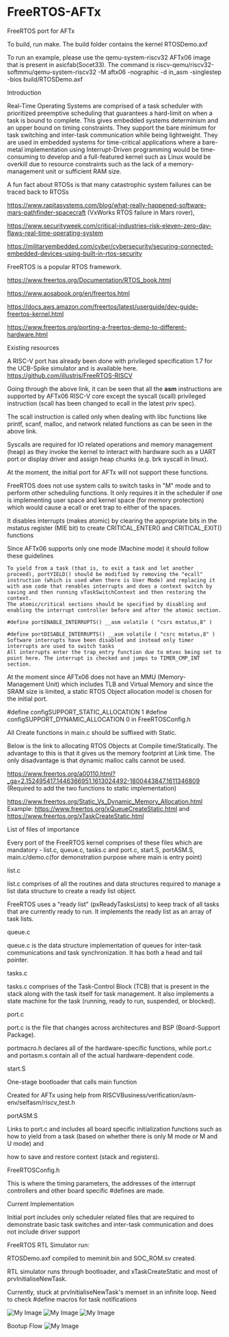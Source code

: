 # FreeRTOS-AFTx
FreeRTOS port for AFTx

To build, run make.
The build folder contains the kernel RTOSDemo.axf

To run an example, please use the qemu-system-riscv32 AFTx06 image that is present in asicfab(Socet33).
The command is riscv-qemu/riscv32-softmmu/qemu-system-riscv32 -M aftx06 
-nographic -d in_asm -singlestep 
-bios build/RTOSDemo.axf

Introduction

Real-Time Operating Systems are comprised of a task scheduler with prioritized preemptive scheduling that guarantees a hard-limit on when a task is bound to complete. This gives embedded systems determinism and an upper bound on timing constraints. They support the bare minimum for task switching and inter-task communication while being lightweight. They are used in embedded systems for time-critical applications where a bare-metal implementation using Interrupt-Driven programming would be time-consuming to develop and a full-featured kernel such as Linux would be overkill due to resource constraints such as the lack of a memory-management unit or sufficient RAM size.

A fun fact about RTOSs is that many catastrophic system failures can be traced back to RTOSs

https://www.rapitasystems.com/blog/what-really-happened-software-mars-pathfinder-spacecraft (VxWorks RTOS failure in Mars rover), 

https://www.securityweek.com/critical-industries-risk-eleven-zero-day-flaws-real-time-operating-system

https://militaryembedded.com/cyber/cybersecurity/securing-connected-embedded-devices-using-built-in-rtos-security

FreeRTOS is a popular RTOS framework.

https://www.freertos.org/Documentation/RTOS_book.html

https://www.aosabook.org/en/freertos.html

https://docs.aws.amazon.com/freertos/latest/userguide/dev-guide-freertos-kernel.html

https://www.freertos.org/porting-a-freertos-demo-to-different-hardware.html

Existing resources

A RISC-V port has already been done with privileged specification 1.7 for the UCB-Spike simulator and is available here. https://github.com/illustris/FreeRTOS-RISCV

Going through the above link, it can be seen that all the __asm__ instructions are supported by AFTx06 RISC-V core except the syscall (scall) privileged instruction (scall has been changed to ecall in the latest priv spec).

The scall instruction is called only when dealing with libc functions like printf, scanf, malloc, and network related functions as can be seen in the above link. 

Syscalls are required for IO related operations and memory management (heap) as they invoke the kernel to interact with hardware such as a UART port or display driver and assign heap chunks (e.g. brk syscall in linux).

At the moment, the initial port for AFTx will not support these functions.

FreeRTOS does not use system calls to switch tasks in "M" mode and to perform other scheduling functions. It only requires it in the scheduler if one is implementing user space and kernel space (for memory protection) which would cause a ecall or eret trap to either of the spaces.

It disables interrupts (makes atomic) by clearing the appropriate bits in the mstatus register (MIE bit) to create CRITICAL_ENTER() and CRITICAL_EXIT() functions

Since AFTx06 supports only one mode (Machine mode) it should follow these guidelines  

    To yield from a task (that is, to exit a task and let another proceed), portYIELD() should be modified by removing the "ecall" instruction (which is used when there is User Mode) and replacing it with asm code that renables interrupts and does a context switch by saving and then running vTaskSwitchContext and then restoring the context.
    The atomic/critical sections should be specified by disabling and enabling the interrupt controller before and after the atomic section.

    #define portENABLE_INTERRUPTS() __asm volatile ( "csrs mstatus,8" )

    #define portDISABLE_INTERRUPTS() __asm volatile ( "csrc mstatus,8" )
    Software interrupts have been disabled and instead only timer interrupts are used to switch tasks
    All interrupts enter the trap_entry function due to mtvec being set to point here. The interrupt is checked and jumps to TIMER_CMP_INT section.

At the moment since AFTx06 does not have an MMU (Memory-Management Unit) which includes TLB and Virtual Memory and since the SRAM size is limited, a static RTOS Object allocation model is chosen for the initial port. 

#define configSUPPORT_STATIC_ALLOCATION 1 #define configSUPPORT_DYNAMIC_ALLOCATION 0 in FreeRTOSConfig.h

All Create functions in main.c should be suffixed with Static.

Below is the link to allocating RTOS Objects at Compile time/Statically. The advantage to this is that it gives us the memory footprint at Link time. The only disadvantage is that dynamic malloc calls cannot be used.

https://www.freertos.org/a00110.html?_ga=2.152495417.1446366951.1613024492-1800443847.1611346809 (Required to add the two functions to static implementation)

https://www.freertos.org/Static_Vs_Dynamic_Memory_Allocation.html  Example: https://www.freertos.org/xQueueCreateStatic.html and https://www.freertos.org/xTaskCreateStatic.html

List of files of importance

Every port of the FreeRTOS kernel comprises of these files which are mandatory - list.c, queue.c, tasks.c and port.c, start.S, portASM.S, main.c/demo.c(for demonstration purpose where main is entry point)

list.c

list.c comprises of all the routines and data structures required to manage a list data structure to create a ready list object.

FreeRTOS uses a "ready list" (pxReadyTasksLists) to keep track of all tasks that are currently ready to run. It implements the ready list as an array of task lists.

queue.c

queue.c is the data structure implementation of queues for inter-task communications and task synchronization. It has both a head and tail pointer.

tasks.c

tasks.c comprises of the Task-Control Block (TCB) that is present in the stack along with the task itself for task management. It also implements a state machine for the task (running, ready to run, suspended, or blocked).

port.c

port.c is the file that changes across architectures and BSP (Board-Support Package).

portmacro.h declares all of the hardware-specific functions, while port.c and portasm.s contain all of the actual hardware-dependent code.

start.S

One-stage bootloader that calls main function

Created for AFTx using help from RISCVBusiness/verification/asm-env/selfasm/riscv_test.h

portASM.S

Links to port.c and includes all board specific initialization functions such as how to yield from a task (based on whether there is only M mode or M and U mode) and

how to save and restore context (stack and registers).

FreeRTOSConfig.h

This is where the timing parameters, the addresses of the interrupt controllers and other board specific #defines are made.

Current Implementation

Initial port includes only scheduler related files that are required to demonstrate basic task switches and inter-task communication and does not include driver support



FreeRTOS RTL Simulator run:

RTOSDemo.axf compiled to meminit.bin and SOC_ROM.sv created.

RTL simulator runs through bootloader, and xTaskCreateStatic and most of prvInitialiseNewTask.

Currently, stuck at prvInitialiseNewTask's memset in an infinite loop. Need to check #define macros for task notifications

![My Image]("https://github.com/prakasr1208/FreeRTOS-AFTx-fork/blob/master/2022-02-02%20210239.png")
![My Image](https://github.com/prakasr1208/FreeRTOS-AFTx-fork/blob/master/csrrtos.png)
![My Image](https://github.com/prakasr1208/FreeRTOS-AFTx-fork/blob/master/memsetrtos.png)

Bootup Flow
![My Image](https://github.com/prakasr1208/FreeRTOS-AFTx-fork/blob/master/frertosboot.png)

